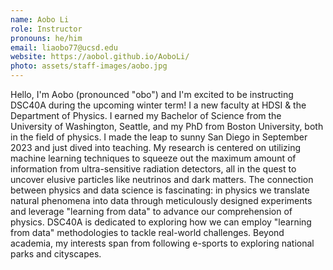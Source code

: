 ```yaml
---
name: Aobo Li
role: Instructor
pronouns: he/him
email: liaobo77@ucsd.edu
website: https://aobol.github.io/AoboLi/
photo: assets/staff-images/aobo.jpg
---
```

Hello, I'm Aobo (pronounced "obo") and I'm excited to be instructing DSC40A during the upcoming winter term! I a new faculty at HDSI & the Department of Physics. I earned my Bachelor of Science from the University of Washington, Seattle, and my PhD from Boston University, both in the field of physics. I made the leap to sunny San Diego in September 2023 and just dived into teaching. My research is centered on utilizing machine learning techniques to squeeze out the maximum amount of information from ultra-sensitive radiation detectors, all in the quest to uncover elusive particles like neutrinos and dark matters. The connection between physics and data science is fascinating: in physics we translate natural phenomena into data through meticulously designed experiments and leverage "learning from data" to advance our comprehension of physics. DSC40A is dedicated to exploring how we can employ "learning from data" methodologies to tackle real-world challenges. Beyond academia, my interests span from following e-sports to exploring national parks and cityscapes.